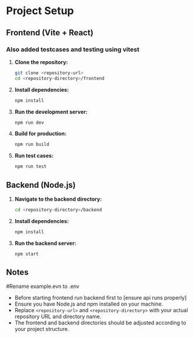 # Project Setup

## Frontend (Vite + React)

### Also added testcases and testing using vitest

1. **Clone the repository:**
    ```sh
    git clone <repository-url>
    cd <repository-directory>/frontend
    ```

2. **Install dependencies:**
    ```sh
    npm install
    ```

3. **Run the development server:**
    ```sh
    npm run dev
    ```

4. **Build for production:**
    ```sh
    npm run build
    ```

5. **Run test cases:**
    ```sh
    npm run test
    ```

## Backend (Node.js)

1. **Navigate to the backend directory:**
    ```sh
    cd <repository-directory>/backend
    ```

2. **Install dependencies:**
    ```sh
    npm install
    ```

3. **Run the backend server:**
    ```sh
    npm start
    ```

## Notes
  #Rename example.evn to .env 
  - Before starting frontend run backend first to [ensure api runs properly]
- Ensure you have Node.js and npm installed on your machine.
- Replace `<repository-url>` and `<repository-directory>` with your actual repository URL and directory name.
- The frontend and backend directories should be adjusted according to your project structure.
